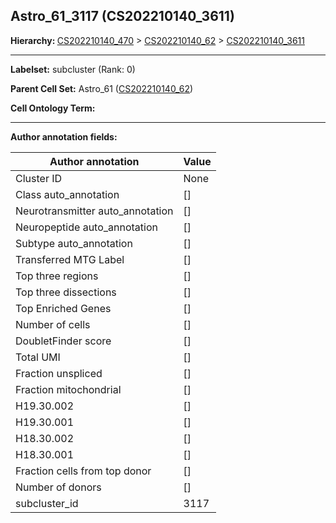 ## Astro_61_3117 (CS202210140_3611)
<b>Hierarchy: </b>
[CS202210140_470](https://purl.brain-bican.org/taxonomy/CS202210140#CS202210140_470) >
[CS202210140_62](https://purl.brain-bican.org/taxonomy/CS202210140#CS202210140_62) >
[CS202210140_3611](https://purl.brain-bican.org/taxonomy/CS202210140#CS202210140_3611)

---


**Labelset:** subcluster (Rank: 0)

**Parent Cell Set:** Astro_61 ([CS202210140_62](https://purl.brain-bican.org/taxonomy/CS202210140#CS202210140_62))



**Cell Ontology Term:** 

[MARKER GENES.]: #


---

[TRANSFERRED ANNOTATIONS.]: #


[AUTHOR ANNOTATION FIELDS.]: #


**Author annotation fields:**

| Author annotation | Value |
|-------------------|-------|
|Cluster ID|None|
|Class auto_annotation|[]|
|Neurotransmitter auto_annotation|[]|
|Neuropeptide auto_annotation|[]|
|Subtype auto_annotation|[]|
|Transferred MTG Label|[]|
|Top three regions|[]|
|Top three dissections|[]|
|Top Enriched Genes|[]|
|Number of cells|[]|
|DoubletFinder score|[]|
|Total UMI|[]|
|Fraction unspliced|[]|
|Fraction mitochondrial|[]|
|H19.30.002|[]|
|H19.30.001|[]|
|H18.30.002|[]|
|H18.30.001|[]|
|Fraction cells from top donor|[]|
|Number of donors|[]|
|subcluster_id|3117|
